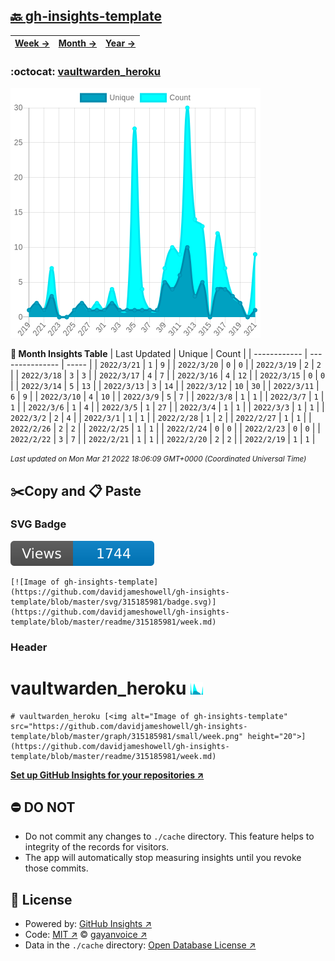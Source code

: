 ## [🔙 gh-insights-template](https://github.com/davidjameshowell/gh-insights-template)
| [**Week →**](https://github.com/davidjameshowell/gh-insights-template/blob/master/readme/315185981/week.md) | [**Month →**](https://github.com/davidjameshowell/gh-insights-template/blob/master/readme/315185981/month.md) | [**Year →**](https://github.com/davidjameshowell/gh-insights-template/blob/master/readme/315185981/year.md) |
 | ------------ | --------------- | ----- |

### :octocat: [vaultwarden_heroku](https://github.com/davidjameshowell/vaultwarden_heroku)
![Image of gh-insights-template](https://github.com/davidjameshowell/gh-insights-template/blob/master/graph/315185981/large/month.png)

**:calendar: Month Insights Table**
| Last Updated | Unique | Count |
 | ------------ | --------------- | ----- |
 | `2022/3/21` |  `1` | `9` |
 | `2022/3/20` |  `0` | `0` |
 | `2022/3/19` |  `2` | `2` |
 | `2022/3/18` |  `3` | `3` |
 | `2022/3/17` |  `4` | `7` |
 | `2022/3/16` |  `4` | `12` |
 | `2022/3/15` |  `0` | `0` |
 | `2022/3/14` |  `5` | `13` |
 | `2022/3/13` |  `3` | `14` |
 | `2022/3/12` |  `10` | `30` |
 | `2022/3/11` |  `6` | `9` |
 | `2022/3/10` |  `4` | `10` |
 | `2022/3/9` |  `5` | `7` |
 | `2022/3/8` |  `1` | `1` |
 | `2022/3/7` |  `1` | `1` |
 | `2022/3/6` |  `1` | `4` |
 | `2022/3/5` |  `1` | `27` |
 | `2022/3/4` |  `1` | `1` |
 | `2022/3/3` |  `1` | `1` |
 | `2022/3/2` |  `2` | `4` |
 | `2022/3/1` |  `1` | `1` |
 | `2022/2/28` |  `1` | `2` |
 | `2022/2/27` |  `1` | `1` |
 | `2022/2/26` |  `2` | `2` |
 | `2022/2/25` |  `1` | `1` |
 | `2022/2/24` |  `0` | `0` |
 | `2022/2/23` |  `0` | `0` |
 | `2022/2/22` |  `3` | `7` |
 | `2022/2/21` |  `1` | `1` |
 | `2022/2/20` |  `2` | `2` |
 | `2022/2/19` |  `1` | `1` |

<small><i>Last updated on Mon Mar 21 2022 18:06:09 GMT+0000 (Coordinated Universal Time)</i></small>

## ✂️Copy and 📋 Paste
### SVG Badge
[![Image of gh-insights-template](https://github.com/davidjameshowell/gh-insights-template/blob/master/svg/315185981/badge.svg)](https://github.com/davidjameshowell/gh-insights-template/blob/master/readme/315185981/week.md)
```readme
[![Image of gh-insights-template](https://github.com/davidjameshowell/gh-insights-template/blob/master/svg/315185981/badge.svg)](https://github.com/davidjameshowell/gh-insights-template/blob/master/readme/315185981/week.md)
```
### Header
# vaultwarden_heroku [<img alt="Image of gh-insights-template" src="https://github.com/davidjameshowell/gh-insights-template/blob/master/graph/315185981/small/week.png" height="20">](https://github.com/davidjameshowell/gh-insights-template/blob/master/readme/315185981/week.md)
```readme
# vaultwarden_heroku [<img alt="Image of gh-insights-template" src="https://github.com/davidjameshowell/gh-insights-template/blob/master/graph/315185981/small/week.png" height="20">](https://github.com/davidjameshowell/gh-insights-template/blob/master/readme/315185981/week.md)
```
[**Set up GitHub Insights for your repositories ↗️**](https://github.com/gayanvoice/github-insights)
## ⛔ DO NOT
- Do not commit any changes to `./cache` directory. This feature helps to integrity of the records for visitors.
- The app will automatically stop measuring insights until you revoke those commits.
## 📄 License
- Powered by: [GitHub Insights ↗️](https://github.com/gayanvoice/github-insights)
- Code: [MIT ↗️](./LICENSE) © [gayanvoice ↗️](https://github.com/gayanvoice)
- Data in the `./cache` directory: [Open Database License ↗️](https://opendatacommons.org/licenses/odbl/1-0/)